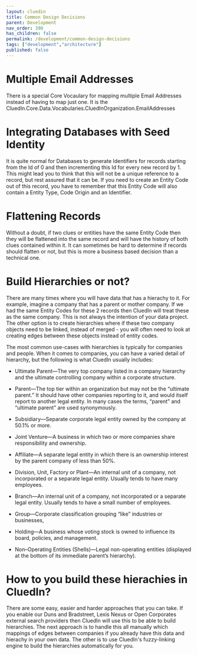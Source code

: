 ```yaml
---
layout: cluedin
title: Common Design Decisions
parent: Development
nav_order: 390
has_children: false
permalink: /development/common-design-decisions
tags: ["development","architecture"]
published: false
---
```


# Multiple Email Addresses

There is a special Core Vocaulary for mapping multiple Email Addresses instead of having to map just one. It is the CluedIn.Core.Data.Vocabularies.CluedInOrganization.EmailAddresses

# Integrating Databases with Seed Identity

It is quite normal for Databases to generate Identifiers for records starting from the Id of 0 and then incrementing this Id for every new record by 1. This might lead you to think that this will not be a unique reference to a record, but rest assured that it can be. If you need to create an Entity Code out of this record, you have to remember that this Entity Code will also contain a Entity Type, Code Origin and an Identifier. 

# Flattening Records

Without a doubt, if two clues or entities have the same Entity Code then they will be flattened into the same record and will have the history of both clues contained within it. It can sometimes be hard to determine if records should flatten or not, but this is more a business based decision than a technical one. 

# Build Hierarchies or not?

There are many times where you will have data that has a hierachy to it. For example, imagine a company that has a parent or mother company. If we had the same Entity Codes for these 2 records then CluedIn will treat these as the same company. This is not always the intention of your data project. The other option is to create hierarchies where if these two company objects need to be linked, instead of merged - you will often need to look at creating edges between these objects instead of entity codes. 

The most common use-cases with hierarchies is typically for companies and people. When it comes to companies, you can have a varied detail of hierarchy, but the following is what CluedIn usually includes: 

 - Ultimate Parent—The very top company listed in a company hierarchy and the ultimate controlling company within a corporate structure.  

 - Parent—The top tier within an organization but may not be the “ultimate parent.” It should have other companies reporting to it, and would itself report to another legal entity. In many cases the terms, “parent” and “ultimate parent” are used synonymously.  

 - Subsidiary—Separate corporate legal entity owned by the company at 50.1% or more.  

 - Joint Venture—A business in which two or more companies share responsibility and ownership.  

 - Affiliate—A separate legal entity in which there is an ownership interest by the parent company of less than 50%.  

 - Division, Unit, Factory or Plant—An internal unit of a company, not incorporated or a separate legal entity. Usually tends to have many employees.  

 - Branch—An internal unit of a company, not incorporated or a separate legal entity. Usually tends to have a small number of employees.  

 - Group—Corporate classification grouping “like” industries or businesses,  

 - Holding—A business whose voting stock is owned to influence its board, policies, and management.  

 - Non–Operating Entities (Shells)—Legal non-operating entities (displayed at the bottom of its immediate parent’s hierarchy). 

# How to you build these hierachies in CluedIn?

 There are some easy, easier and harder approaches that you can take. If you enable our Duns and Bradstreet, Lexis Nexus or Open Corporates external search providers then CluedIn will use this to be able to build hierarchies. The next approach is to handle this all manually which mappings of edges between companies if you already have this data and hierachy in your own data. The other is to use CluedIn's fuzzy-linking engine to build the hierarchies automatically for you. 